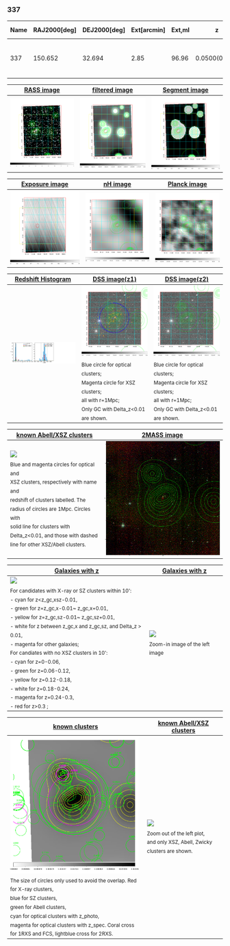 <div STYLE="page-break-after: always;"></div>

### 337

|Name|RAJ2000[deg]|DEJ2000[deg] |Ext[arcmin]| Ext,ml | z | z_src| C|GC(XSZ,Delta_z<0.01)| GC(OPT,Delta_z<0.01)|GC| R_sig[arcmin] | R500[arcmin] | R500[Mpc]| CRsig[c/s] | CR500[c/s] |L500[1E44 erg/s]|F500[1E-12 erg/s/cm^2]| M500[1E14 Msun]|Tx[keV]|Cnt_sig|Beta|Rc[arcmin]|Comment|Alias|
|---|---|---|---|---|---|------|---|--------|---------|----------|---|---|---|---|---|---|---|---|---|---|---|---|---|---|
|337| 150.652| 32.694| 2.85| 96.96| 0.0500(0.005)| z1, z_xsz| B| MCXC| N, W, Zw| C, F20, MCXC, N, SPI, Tak, W| 14.162| 12.506| 0.733| 0.305(0.037)| 0.299(0.037)| 0.338(0.028)| 5.709(0.473)| 1.18(0.05)| 2.40(0.06)| 137.9| 0.793(-0.122+0.129)| 5.169(-1.105+1.018)| -| k360|

|[RASS image](../image/337/337_img.pdf)|[filtered image](../image/337/337_fil.pdf)|[Segment image](../image/337/337_seg.pdf)|
|-------------------|--------------------|-------------------|
| <img src="../image/337/337_img.png" width="300">  | <img src="../image/337/337_fil.png" width="300">   | <img src="../image/337/337_seg.png" width="300">  |

|[Exposure image](../image/337/337_mex.pdf)| [nH image](../image/337/337_nh.pdf)| [Planck image](../image/337/337_p.pdf)|
|-------------------|--------------------|-------------------|
|<img src="../image/337/337_mex.png" width="300">   | <img src="../image/337/337_nh.png" width="300">    | <img src="../image/337/337_p.png" width="300"> |

|[Redshift Histogram](../image/337/337_zg.pdf) | [DSS image(z1)](../image/337/337_dss_z1.pdf)      |  [DSS image(z2)](../image/337/337_dss_z2.pdf)    |
|-------------------|--------------------|-------------------|
|<img src="../image/337/337_zg.png" width="300"> |<img src="../image/337/337_dss_z1.png" width="300"> <sub><br>Blue circle for optical clusters; <br>Magenta circle for XSZ clusters; <br>all with r=1Mpc; <br>Only GC with Delta_z<0.01 are shown. </sub>| <img src="../image/337/337_dss_z2.png" width="300"><sub><br>Blue circle for optical clusters; <br>Magenta circle for XSZ clusters; <br>all with r=1Mpc; <br>Only GC with Delta_z<0.01 are shown. </sub> |

|[known Abell/XSZ clusters](../image/337/337_m.pdf) | [2MASS image](../image/337/337_2mass.pdf)      |
|-------------------|-------------------|
|<img src=../image/337/337_m.png width="300"> <br><sub>Blue and magenta circles for optical and <br>XSZ clusters, respectively with name and <br>redshift of clusters labelled. The <br>radius of circles are 1Mpc. Circles with <br>solid line for clusters with <br>Delta_z<0.01, and those with dashed <br>line for other XSZ/Abell clusters.        </sub>|<img src="../image/337/337_2mass.png" width="300">  |

|[Galaxies with z](../image/337/337_opt_ned.pdf) |[Galaxies with z](../image/337/337_opt_ned_zoom.pdf) |
|-------------------|-------------------|
| <img src=../image/337/337_opt_ned.png width="300"> <br><sub> For candidates with X-ray or SZ clusters within 10': <br> - cyan for z<z_gc,xsz-0.01, <br> - green for z=z_gc,x-0.01~ z_gc,x+0.01, <br> - yellow for z=z_gc,sz-0.01~ z_gc,sz+0.01, <br> - white for z between z_gc,x and z_gc,sz, and Delta_z > 0.01, <br> - magenta for other galaxies; <br>For candiates with no XSZ clusters in 10': <br> - cyan for z=0-0.06, <br> - green for z=0.06-0.12, <br> - yellow for z=0.12-0.18, <br> - white for z=0.18-0.24, <br> - magenta for z=0.24-0.3, <br> - red for z>0.3 ;  </sub>|<img src=../image/337/337_opt_ned_zoom.png width="300">  <br><sub> Zoom-in image of the left image</sub>|

|[known clusters](../image/337/337_gc.pdf) |[known Abell/XSZ clusters](../image/337/337_gc_large.pdf) |
|-------------------|-------------------|
| <img src=../image/337/337_gc.png width="300"> <br><sub> The size of circles only used to avoid the overlap. Red for X-ray clusters, <br> blue for SZ clusters, <br> green for Abell clusters, <br> cyan for optical clusters with z_photo, <br> magenta for optical clusters with z_spec. Coral cross for 1RXS and FCS, lightblue cross for 2RXS. </sub>|<img src=../image/337/337_gc_large.png width="300"> <br><sub> Zoom out of the left plot, <br> and only XSZ, Abell, Zwicky clusters are shown. </sub> |




